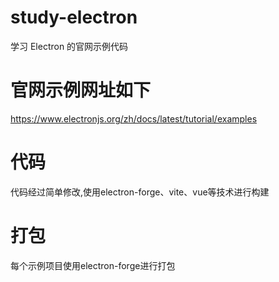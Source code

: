 # study-electron
学习 Electron 的官网示例代码
# 官网示例网址如下
https://www.electronjs.org/zh/docs/latest/tutorial/examples
# 代码
代码经过简单修改,使用electron-forge、vite、vue等技术进行构建
# 打包
每个示例项目使用electron-forge进行打包
